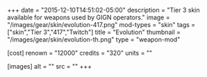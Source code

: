 +++
date = "2015-12-10T14:51:02-05:00"
description = "Tier 3 skin available for weapons used by GIGN operators."
image = "/images/gear/skin/evolution-417.png"
mod-types = "skin"
tags = ["skin","Tier 3","417","Twitch"]
title = "Evolution"
thumbnail = "/images/gear/skin/evolution-th.png"
type = "weapon-mod"

[cost]
  renown = "12000"
  credits = "320"
  units = ""

[images]
  alt = ""
  src = ""
+++

